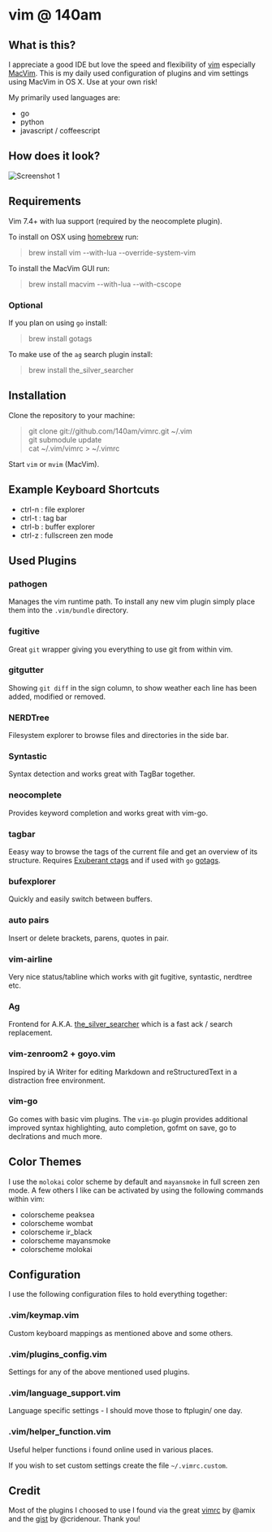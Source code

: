# vim @ 140am

## What is this?

I appreciate a good IDE but love the speed and flexibility of [vim](http://www.vim.org/) especially [MacVim](https://github.com/macvim-dev/macvim). This is my daily used configuration of plugins and vim settings using MacVim in OS X. Use at your own risk!

My primarily used languages are:

- go
- python
- javascript / coffeescript


## How does it look?

![Screenshot 1](http://get.140.am/i/iIaAUTiMJM_TxcFqKf-lQWS56rtgGI0qxkgE6IVpEDk.png)


## Requirements

Vim 7.4+ with lua support (required by the neocomplete plugin).

To install on OSX using [homebrew](http://brew.sh/) run:

> brew install vim --with-lua --override-system-vim

To install the MacVim GUI run:

> brew install macvim --with-lua --with-cscope

### Optional

If you plan on using `go` install:

> brew install gotags

To make use of the `ag` search plugin install:

> brew install the_silver_searcher

## Installation

Clone the repository to your machine:

> git clone git://github.com/140am/vimrc.git ~/.vim  
> git submodule update  
> cat ~/.vim/vimrc > ~/.vimrc

Start `vim` or `mvim` (MacVim).


## Example Keyboard Shortcuts

- ctrl-n : file explorer
- ctrl-t : tag bar
- ctrl-b : buffer explorer
- ctrl-z : fullscreen zen mode


## Used Plugins

### pathogen
Manages the vim runtime path. To install any new vim plugin simply place them into the `.vim/bundle` directory.

### fugitive
Great `git` wrapper giving you everything to use git from within vim.

### gitgutter
Showing `git diff` in the sign column, to show weather each line has been added, modified or removed.

### NERDTree
Filesystem explorer to browse files and directories in the side bar.

### Syntastic
Syntax detection and works great with TagBar together.

### neocomplete
Provides keyword completion and works great with vim-go.

### tagbar
Eeasy way to browse the tags of the current file and get an overview of its structure. Requires [Exuberant ctags](http://ctags.sourceforge.net/) and if used with `go` [gotags](https://github.com/jstemmer/gotags).

### bufexplorer
Quickly and easily switch between buffers.

### auto pairs
Insert or delete brackets, parens, quotes in pair.

### vim-airline
Very nice status/tabline which works with git fugitive, syntastic, nerdtree etc.

### Ag
Frontend for A.K.A. [the_silver_searcher](https://github.com/ggreer/the_silver_searcher) which is a fast ack / search replacement. 

### vim-zenroom2 + goyo.vim
Inspired by iA Writer for editing Markdown and reStructuredText in a distraction free environment.

### vim-go
Go comes with basic vim plugins. The `vim-go` plugin provides additional improved syntax highlighting, auto completion, gofmt on save, go to declrations and much more.


## Color Themes

I use the `molokai` color scheme by default and `mayansmoke` in full screen zen mode. A few others I like can be activated by using the following commands within vim:

- colorscheme peaksea
- colorscheme wombat
- colorscheme ir_black
- colorscheme mayansmoke
- colorscheme molokai


## Configuration

I use the following configuration files to hold everything together:

### .vim/keymap.vim
Custom keyboard mappings as mentioned above and some others.

### .vim/plugins_config.vim
Settings for any of the above mentioned used plugins.

### .vim/language_support.vim
Language specific settings - I should move those to ftplugin/ one day.

### .vim/helper_function.vim
Useful helper functions i found online used in various places.

If you wish to set custom settings create the file `~/.vimrc.custom`.


## Credit

Most of the plugins I choosed to use I found via the great [vimrc](https://github.com/amix/vimrc) by @amix and the [gist](https://gist.github.com/cridenour/74e7635275331d5afa6b) by @cridenour. Thank you!

